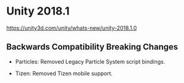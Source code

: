 # Unity 2018.1
https://unity3d.com/unity/whats-new/unity-2018.1.0

## Backwards Compatibility Breaking Changes

<ul>
<li><p>Particles: Removed Legacy Particle System script bindings.</p></li>
<li><p>Tizen: Removed Tizen mobile support.</p></li>
</ul>
